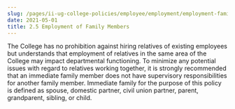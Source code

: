 ```yaml
---
slug: /pages/ii-ug-college-policies/employee/employment/employment-family
date: 2021-05-01
title: 2.5 Employment of Family Members
---
```

The College has no prohibition against hiring relatives of existing employees but understands that employment of relatives in the same area of the College may impact departmental functioning. To minimize any potential issues with regard to relatives working together, it is strongly recommended that an immediate family member does not have supervisory responsibilities for another family member. Immediate family for the purpose of this policy is defined as spouse, domestic partner, civil union partner, parent, grandparent, sibling, or child.